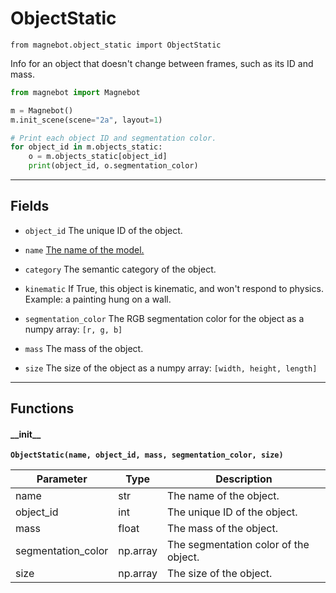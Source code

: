 # ObjectStatic

`from magnebot.object_static import ObjectStatic`

Info for an object that doesn't change between frames, such as its ID and mass.

```python
from magnebot import Magnebot

m = Magnebot()
m.init_scene(scene="2a", layout=1)

# Print each object ID and segmentation color.
for object_id in m.objects_static:
    o = m.objects_static[object_id]
    print(object_id, o.segmentation_color)
```

***

## Fields

- `object_id` The unique ID of the object.

- `name` [The name of the model.](https://github.com/threedworld-mit/tdw/blob/master/Documentation/python/librarian/model_librarian.md)

- `category` The semantic category of the object.

- `kinematic` If True, this object is kinematic, and won't respond to physics. Example: a painting hung on a wall.

- `segmentation_color` The RGB segmentation color for the object as a numpy array: `[r, g, b]`

- `mass` The mass of the object.

- `size` The size of the object as a numpy array: `[width, height, length]`

***

## Functions

#### \_\_init\_\_

**`ObjectStatic(name, object_id, mass, segmentation_color, size)`**

| Parameter | Type | Description |
| --- | --- | --- |
| name |  str | The name of the object. |
| object_id |  int | The unique ID of the object. |
| mass |  float | The mass of the object. |
| segmentation_color |  np.array | The segmentation color of the object. |
| size |  np.array | The size of the object. |

